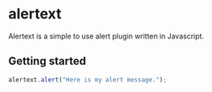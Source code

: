 # alertext

Alertext is a simple to use alert plugin written in Javascript.

## Getting started
```javascript
alertext.alert("Here is my alert message.");
```
